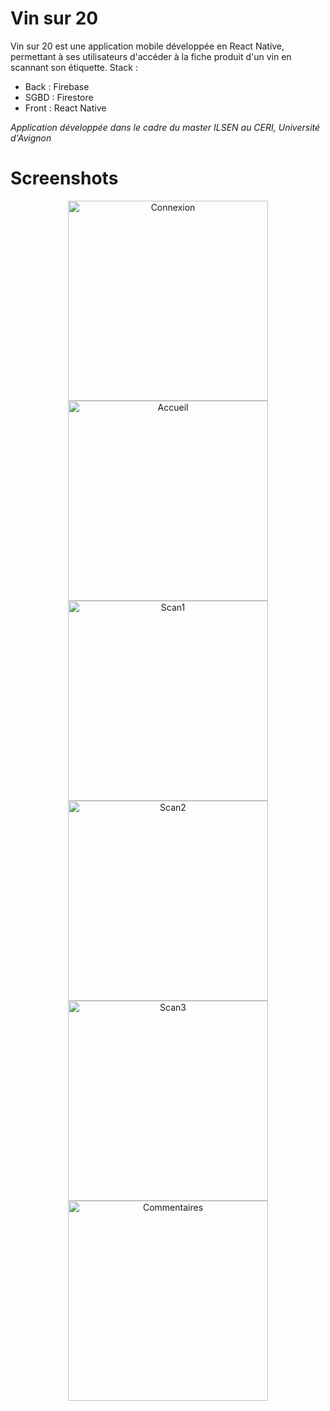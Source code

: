 # Vin sur 20

Vin sur 20 est une application mobile développée en React Native, permettant à ses utilisateurs d'accéder à la fiche produit d'un vin en scannant son étiquette. 
Stack :

- Back : Firebase
- SGBD : Firestore
- Front : React Native

*Application développée dans le cadre du master ILSEN au CERI, Université d'Avignon*


# Screenshots

<p align="center">
  <img src="./screens/App_screenshot (2).jpg" alt="Connexion" width="320"> <img src="./screens/App_screenshot (4).jpg" alt="Accueil" width="320">
  <img src="./screens/App_screenshot (5).jpg" alt="Scan1" width="320"> <img src="./screens/App_screenshot (6).jpg" alt="Scan2" width="320">
  <img src="./screens/App_screenshot (7).jpg" alt="Scan3" width="320"> <img src="./screens/App_screenshot (8).jpg" alt="Commentaires" width="320">
</p>
